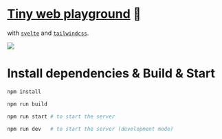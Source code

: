 # [Tiny web playground](https://tsukiroku.github.io/tiny) 🚀

with [`svelte`](https://svelte.dev) and [`tailwindcss`](https://tailwindcss.com).

<img src="https://cdn.discordapp.com/attachments/959736817773609003/1003660963070877756/unknown.png" />

# Install dependencies & Build & Start

```sh
npm install

npm run build

npm run start # to start the server

npm run dev   # to start the server (development mode)
```
